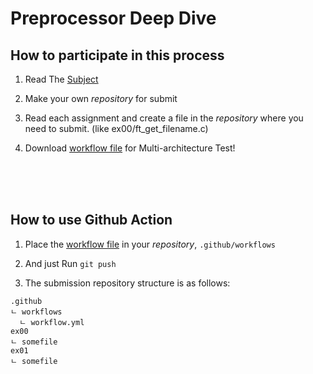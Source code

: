 # Preprocessor Deep Dive

## How to participate in this process

1. Read The [Subject](./subject.pdf)

2. Make your own _repository_ for submit

3. Read each assignment and create a file in the _repository_ where you need to submit. (like ex00/ft_get_filename.c)

4. Download [workflow file](workflow.yml) for Multi-architecture Test!

</br>

</br>

</br>

## How to use Github Action

1. Place the [workflow file](workflow.yml) in your _repository_, `.github/workflows`

2. And just Run `git push`

3. The submission repository structure is as follows:

```text
.github
ㄴ workflows
  ㄴ workflow.yml
ex00
ㄴ somefile
ex01
ㄴ somefile
```
